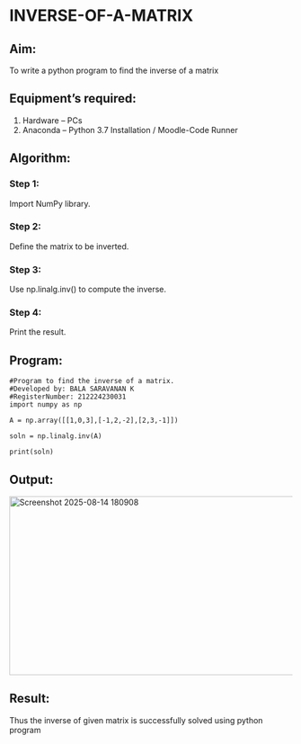 # INVERSE-OF-A-MATRIX
## Aim:
To write a python program to find the inverse of a matrix
## Equipment’s required:
1. 	Hardware – PCs
2. 	Anaconda – Python 3.7 Installation / Moodle-Code Runner
## Algorithm:
### Step 1: 
Import NumPy library. 
### Step 2:
Define the matrix to be inverted.
### Step 3: 
Use np.linalg.inv() to compute the inverse.
### Step 4: 
Print the result.

## Program:
```
#Program to find the inverse of a matrix.
#Developed by: BALA SARAVANAN K
#RegisterNumber: 212224230031
import numpy as np

A = np.array([[1,0,3],[-1,2,-2],[2,3,-1]])

soln = np.linalg.inv(A)

print(soln)
```

## Output:
<img width="1278" height="318" alt="Screenshot 2025-08-14 180908" src="https://github.com/user-attachments/assets/c8ccd2a0-dfb7-48ee-8a07-62198c2211d0" />

## Result:
Thus the inverse of given matrix is successfully solved using python program

